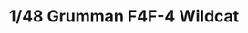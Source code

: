 ---
layout: product
title: "1/48 Grumman F4F-4 Wildcat"
price: "2500" 
desc: "Maketa"
img_path: "/assets/img/TAM61034.webp"
brand: "Tamiya"
available: true
special_offer: false
new: true
soon: false
cat: "010000"
subcat: "010300"
subsubcat: "0N/A"
sifra: "TAM61034"
popular: false
spec: false
---